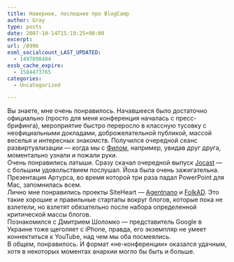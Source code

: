 ```yaml
---
title: Наверное, последнее про BlogCamp
author: Gray
type: posts
date: 2007-10-14T15:19:25+00:00
excerpt:
url: /8996
esml_socialcount_LAST_UPDATED:
  - 1497098404
essb_cache_expire:
  - 1584473765
categories:
  - Uncategorized

---
```








Вы знаете, мне очень понравилось. Начавшееся было достаточно официально (просто для меня конференция началась с пресс-брифинга), мероприятие быстро переросло в классную тусовку с неофициальными докладами, доброжелательной публикой, массой веселья и интересных знакомств. Получился очередной сеанс развиртуализации &#8212; когда мы с <a href="http://phil.mazoo.net/" target="_blank">Филом</a>, например, увидав друг друга, моментально узнали и пожали руки.  
Очень понравились латыши. Сразу скачал очередной выпуск <a href="http://www.jocast.lv/" target="_blank">Jocast</a> &#8212; с большим удовольствием послушал. Йоха была очень зажигательна. Презентация Артурса, во время которой три раза падал PowerPoint для Mac, запомнилась всем.  
Лично мне понравились проекты SiteHeart &#8212; <a href="http://agentnano.com/" target="_blank">Agentnano</a> и <a href="http://folkad.com/" target="_blank">FolkAD</a>. Это такие хорошие и правильные стартапы вокруг блогов, которые пока не взлетели, но взлетят обязательно после набора определенной критической массы блогов.  
Познакомился с Дмитрием Шоломко &#8212; представитель Google в Украине тоже щеголяет с iPhone, правда, его экземпляр не умеет коннектиться к YouTube, над чем мы оба посмеялись.  
В общем, понравилось. И формат &#171;не-конференции&#187; оказался удачным, хотя в некоторых моментах анархии могло бы быть и больше.